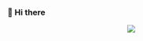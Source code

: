 ### 👋 Hi there


<p align="center">
  <a href="https://skillicons.dev">
    <img src="https://skillicons.dev/icons?i=git,cs,github,html,js" />
  </a>
</p>
<!--
**GabrielMedeiros1/GabrielMedeiros1** is a ✨ _special_ ✨ repository because its `README.md` (this file) appears on your GitHub profile.

Here are some ideas to get you started:

- 🔭 I’m currently working on ...
- 🌱 I’m currently learning ...
- 👯 I’m looking to collaborate on ...
- 🤔 I’m looking for help with ...
- 💬 Ask me about ...
- 📫 How to reach me: ...
- 😄 Pronouns: ...
- ⚡ Fun fact: ...
-->
